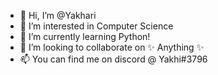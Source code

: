 - 👋 Hi, I’m @Yakhari
- 👀 I’m interested in Computer Science
- 🌱 I’m currently learning Python!
- 💞️ I’m looking to collaborate on ✨ Anything ✨
- 📫 You can find me on discord @ Yakhi#3796

